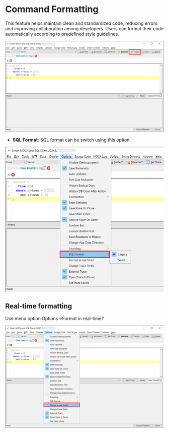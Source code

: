 # Command Formatting

This feature helps maintain clean and standardized code, reducing errors and improving collaboration among developers. Users can format their code automatically according to predefined style guidelines. 

![CodeFormat](../.attachments/codeformat.png)

- **SQL Format**: SQL format can be switch using this option.

![CodeFormat1](../.attachments/codeformat1.png)

## Real-time formatting

Use menu option Options->Format in real-time?

![CodeFormatReal](../.attachments/formatreal.png)